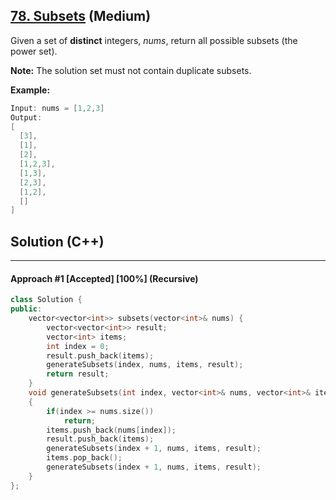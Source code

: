 ## [78. Subsets](https://leetcode.com/problems/subsets/) (Medium)

Given a set of **distinct** integers, *nums*, return all possible subsets (the power set).

**Note:** The solution set must not contain duplicate subsets.

**Example:**

```C++
Input: nums = [1,2,3]
Output:
[
  [3],
  [1],
  [2],
  [1,2,3],
  [1,3],
  [2,3],
  [1,2],
  []
]
```

## Solution (C++)

------

#### Approach #1  [Accepted] [100%] (Recursive)

```c++
class Solution {
public:
    vector<vector<int>> subsets(vector<int>& nums) {
        vector<vector<int>> result;
        vector<int> items;
        int index = 0;
        result.push_back(items);
        generateSubsets(index, nums, items, result);
        return result;
    }
    void generateSubsets(int index, vector<int>& nums, vector<int>& items, vector<vector<int>>& result)
    {
        if(index >= nums.size())
            return;
        items.push_back(nums[index]);
        result.push_back(items);
        generateSubsets(index + 1, nums, items, result);
        items.pop_back();
        generateSubsets(index + 1, nums, items, result);
    }
};
```
